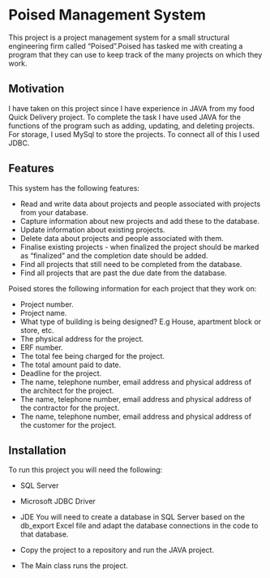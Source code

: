 
# Poised Management System

This project is a project management system for a small structural engineering firm called “Poised”.Poised has tasked me with creating a program
that they can use to keep track of the many projects on which they work.


## Motivation
I have taken on this project since I have experience in JAVA from my food Quick Delivery project. To complete the task I have used JAVA for the functions of the program such as adding, updating, and deleting projects. For storage, I used MySql to store the projects. To connect all of this I used JDBC.



## Features
This system has the following features:
- Read and write data about projects and people associated with projects from your database.
- Capture information about new projects and add these to the database.
- Update information about existing projects.
- Delete data about projects and people associated with them.
- Finalise existing projects - when finalized the project should be marked as “finalized” and the completion date should be added.
- Find all projects that still need to be completed from the database.
- Find all projects that are past the due date from the database.

Poised stores the following information for each project that they work on:
- Project number.
- Project name.
- What type of building is being designed? E.g House, apartment block or store, etc.
- The physical address for the project.
- ERF number.
- The total fee being charged for the project.
- The total amount paid to date.
- Deadline for the project.
- The name, telephone number, email address and physical address of the architect for the project.
- The name, telephone number, email address and physical address of the contractor for the project.
- The name, telephone number, email address and physical address of the customer for the project.


## Installation

To run this project you will need the following:

+ SQL Server
+ Microsoft JDBC Driver
+ JDE You will need to create a database in SQL   Server based on the db_export Excel file and adapt the database connections in the code to that database.

+ Copy the project to a repository and run the JAVA project.
+ The Main class runs the project.

